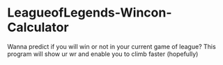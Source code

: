# LeagueofLegends-Wincon-Calculator
Wanna predict if you will win or not in your current game of league? This program will show ur wr and enable you to climb faster (hopefully)
